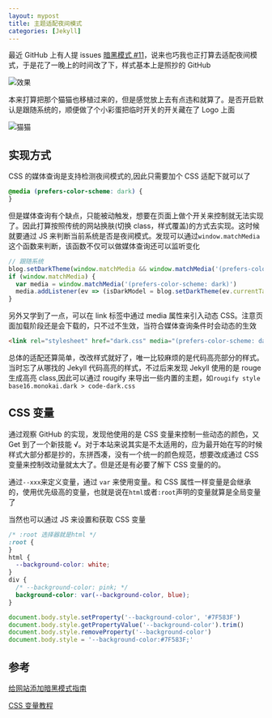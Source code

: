 ```yaml
---
layout: mypost
title: 主题适配夜间模式
categories: [Jekyll]
---
```


最近 GitHub 上有人提 issues [暗黑模式 #11](https://github.com/TMaize/tmaize-blog/issues/11)，说来也巧我也正打算去适配夜间模式，于是花了一晚上的时间改了下，样式基本上是照抄的 GitHub

![效果](preview.gif)

本来打算把那个猫猫也移植过来的，但是感觉放上去有点违和就算了。是否开启默认是跟随系统的，顺便做了个小彩蛋把临时开关的开关藏在了 Logo 上面

![猫猫](cat.gif)

## 实现方式

CSS 的媒体查询是支持检测夜间模式的,因此只需要加个 CSS 适配下就可以了

```css
@media (prefers-color-scheme: dark) {
}
```

但是媒体查询有个缺点，只能被动触发，想要在页面上做个开关来控制就无法实现了。因此打算按照传统的网站换肤(切换 class，样式覆盖)的方式去实现。这时候就要通过 JS 来判断当前系统是否是夜间模式。发现可以通过`window.matchMedia`这个函数来判断，该函数不仅可以做媒体查询还可以监听变化

```js
// 跟随系统
blog.setDarkTheme(window.matchMedia && window.matchMedia('(prefers-color-scheme: dark)').matches)
if (window.matchMedia) {
  var media = window.matchMedia('(prefers-color-scheme: dark)')
  media.addListener(ev => (isDarkModel = blog.setDarkTheme(ev.currentTarget.matches)))
}
```

另外又学到了一点，可以在 link 标签中通过 media 属性来引入动态 CSS。注意页面加载阶段还是会下载的，只不过不生效，当符合媒体查询条件时会动态的生效

```html
<link rel="stylesheet" href="dark.css" media="(prefers-color-scheme: dark)" />
```

总体的适配还算简单，改改样式就好了，唯一比较麻烦的是代码高亮部分的样式。当时忘了从哪找的 Jekyll 代码高亮的样式，不过后来发现 Jekyll 使用的是 rouge 生成高亮 class,因此可以通过 rougify 来导出一些内置的主题，如`rougify style base16.monokai.dark > code-dark.css`

## CSS 变量

通过观察 GitHub 的实现，发现他使用的是 CSS 变量来控制一些动态的颜色，又 Get 到了一个新技能 √。对于本站来说其实是不太适用的，应为最开始在写的时候样式大部分都是抄的，东拼西凑，没有一个统一的颜色规范，想要改成通过 CSS 变量来控制改动量就太大了。但是还是有必要了解下 CSS 变量的的。

通过`--xxx`来定义变量，通过 `var` 来使用变量。和 CSS 属性一样变量是会继承的，使用优先级高的变量，也就是说在`html`或者`:root`声明的变量就算是全局变量了

当然也可以通过 JS 来设置和获取 CSS 变量

```css
/* :root 选择器就是html */
:root {
}
html {
  --background-color: white;
}
div {
  /* --background-color: pink; */
  background-color: var(--background-color, blue);
}
```

```js
document.body.style.setProperty('--background-color', '#7F583F')
document.body.style.getPropertyValue('--background-color').trim()
document.body.style.removeProperty('--background-color')
document.body.style = '--background-color:#7F583F;'
```

## 参考

[给网站添加暗黑模式指南 ](https://zhuanlan.zhihu.com/p/122420592)

[CSS 变量教程](http://www.ruanyifeng.com/blog/2017/05/css-variables.html)
